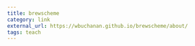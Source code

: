 ```yaml
---
title: brewscheme
category: link
external_url: https://wbuchanan.github.io/brewscheme/about/
tags: teach
---
```

